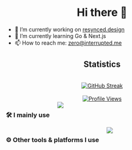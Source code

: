 <div align="center"><h1>Hi there 👋</h1></div>

- 🔭 I’m currently working on [resynced.design](https://resynced.design/)
- 🌱 I’m currently learning Go & Next.js
- 📫 How to reach me: zero@interrupted.me
<div align="center">
  <h2>Statistics</h2>
  <br>
  <a href="https://git.io/streak-stats"><img src="https://github-readme-streak-stats-ivory-one.vercel.app?user=Z3R0zz&theme=tokyonight&date_format=j%20M%5B%20Y%5D" alt="GitHub Streak" /></a>
  <br>
  <br>
  <a href="https://github.com/antonkomarev/github-profile-views-counter"><img src="https://komarev.com/ghpvc/?username=Z3R0zz&color=blue" alt="Profile Views" /></a>
</div>
<div align="center" style="display: flex; gap: 20px;">
  <h3>🛠 I mainly use</h3>
  <a href="https://skillicons.dev">
    <img src="https://skillicons.dev/icons?i=html,htmx,css,sass,tailwind,js,ts,nodejs,php,laravel,go,mysql,postgres,cassandra,redis,sqlite,sequelize,webpack,vite,npm" />
  </a>
</div>
<div align="center" style="display: flex; gap: 20px;">
  <h3>⚙️ Other tools & platforms I use</h3>
  <a href="https://skillicons.dev">
    <img src="https://skillicons.dev/icons?i=windows,ubuntu,arch,bash,cloudflare,aws,docker,figma,grafana,vscode,phpstorm,androidstudio,postman,raspberrypi,wordpress" />
  </a>
</div>
